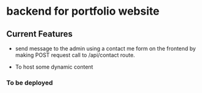 # backend for portfolio website

## Current Features

- send message to the admin using a contact me form on the frontend by making POST request call to /api/contact route.

- To host some dynamic content

### To be deployed
